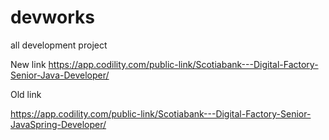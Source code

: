 # devworks
all development project


New link
https://app.codility.com/public-link/Scotiabank---Digital-Factory-Senior-Java-Developer/

Old link

https://app.codility.com/public-link/Scotiabank---Digital-Factory-Senior-JavaSpring-Developer/
